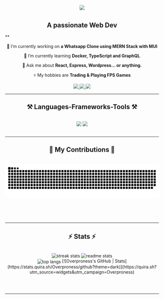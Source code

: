 <h1 align="center">
    <img src="https://readme-typing-svg.herokuapp.com/?font=poppins&size=35&center=true&vCenter=true&width=500&height=70&duration=4000&lines=Hi+There!+👋;+I'm+M.+Muntazar!;" />
</h1>

<h2 align="center">A passionate Web Dev</h2>**

<br/>

<div align="center">
 
 🔭 I’m currently working on **a Whatsapp Clone using MERN Stack with MUI**
 
 🌱 I’m currently learning **Docker, TypeScript and GraphQL**

💬 Ask me about **React, Express, Wordpress... or anything.**

⚡ My hobbies are **Trading & Playing FPS Games**

 </div>


  
<div align="center"> 
  <a href="mailto:mr.overproness@gmail.com">
    <img src="https://img.shields.io/badge/Gmail-333333?style=for-the-badge&logo=gmail&logoColor=red" />
  </a>
  <a href="https://www.linkedin.com/in/muntazar-ds/" target="_blank">
    <img src="https://img.shields.io/badge/LinkedIn-0077B5?style=for-the-badge&logo=linkedin&logoColor=white" target="_blank" />
  </a>
  <a href="" target="_blank">
     <img src="https://img.shields.io/badge/Portfolio-FF5722?style=for-the-badge&logo=todoist&logoColor=white" target="_blank" /> 
  </a>
</div>

 <hr/>
 
<h2 align="center">⚒️ Languages-Frameworks-Tools ⚒️</h2>
<br/>
<div align="center">
    <img src="https://skillicons.dev/icons?i=react,bootstrap,mui,html,css,vscode,github,figma,tailwind,git,r" />
    <img src="https://skillicons.dev/icons?i=nodejs,python,javascript,wordpress,express,firebase,mongodb,c,java,threejs,mysql,cpp,webflow" /><br>
</div>

<br/>
<hr/>

<div align="center">
  <h2>🐍 My Contributions 🐍</h2>
  <br>
  <img alt="snake eating my contributions" src="https://raw.githubusercontent.com/Overproness/Overproness/output/github-contribution-grid-snake.svg" />
  
  <br/><br/><br/>
</div>

<hr/>

<h2 align="center">⚡ Stats ⚡</h2>
<br>
<div align=center>
  <img width=390 src="https://github-readme-streak-stats-salesp07.vercel.app/?user=Overproness&count_private=true&theme=react&border_radius=10" alt="streak stats"/>
  <img width=390 src="https://github-readme-stats.vercel.app/api?username=Overproness&count_private=true&show_icons=true&theme=react&rank_icon=github&border_radius=10" alt="readme stats" />
  <br/>
  <img width=325 align="center" src="https://github-readme-stats.vercel.app/api/top-langs/?username=Overproness&hide=HTML&langs_count=8&layout=compact&theme=react&border_radius=10&size_weight=0.5&count_weight=0.5&exclude_repo=github-readme-stats" alt="top langs" />
[![Overproness's GitHub | Stats](https://stats.quira.sh/Overproness/github?theme=dark)](https://quira.sh?utm_source=widgets&utm_campaign=Overproness)
</div>

<br/><br/>

<hr/>

<br/>

<br/>
<!--
**Overproness/Overproness** is a ✨ _special_ ✨ repository because its `README.md` (this file) appears on your GitHub profile.

Here are some ideas to get you started:

- 🔭 I’m currently working on ...
- 🌱 I’m currently learning ...
- 👯 I’m looking to collaborate on ...
- 🤔 I’m looking for help with ...
- 💬 Ask me about ...
- 📫 How to reach me: ...
- 😄 Pronouns: ...
- ⚡ Fun fact: ...
-->

